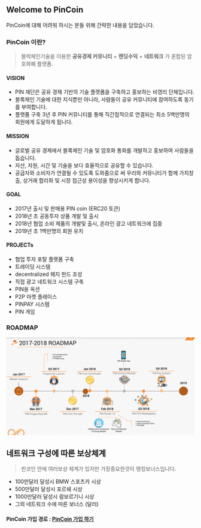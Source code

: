 ## Welcome to PinCoin

PinCoin에 대해 어려워 하시는 분들 위해 간략한 내용을 담았습니다.

### PinCoin 이란?

> 블럭체인기술을 이용한 **공유경제 커뮤니티** + **렌딩수익** + **네트워크** 가 혼합된  암호화폐 플랫폼.

#### VISION

- PIN 재단은 공유 경제 기반의 기술 플랫폼을 구축하고 홍보하는 비영리 단체입니다.
- 블록체인 기술에 대한 지식뿐만 아니라, 사람들이 공유 커뮤니티에 참여하도록 동기를 부여합니다.
- 플랫폼 구축 3년 후 PIN 커뮤니티를 통해 직간접적으로 연결되는 최소 5백만명의 회원에게 도달하게 됩니다.

#### MISSION

- 글로벌 공유 경제에서 블록체인 기술 및 암호화 통화를 개발하고 홍보하여 사람들을 돕습니다.
- 자산, 자원, 시간 및 기술을 보다 효율적으로 공유할 수 있습니다.
- 공급자와 소비자가 연결될 수 있도록 도와줌으로 써 우리와 커뮤니티가 함께 가치창출, 상거래 합리화 및 시장 접근성 용이성을 향상시키게 합니다.

#### GOAL

- 2017년 출시 및 판매용 PIN coin (ERC20 토큰)
- 2018년 초 공동투자 상품 개발 및 출시
- 2018년 협업 소비 제품의 개발및 출시, 온라인 광고 네트워크에 집중
- 2019년 초 1백만명의 회원 유치

#### PROJECTs

- 협업 투자 포탈 플랫폼 구축
- 트레이딩 시스템
- decentralized 헤지 펀드 조성
- 직접 광고 네트워크 시스템 구축
- PIN용 옥션 
- P2P 마켓 플레이스 
- PINPAY 시스템
- PIN 게임

### ROADMAP

![roadmap](https://github.com/mypincoin/pincoin/blob/master/ROADMAP.PNG) 

## 네트워크 구성에 따른 보상체계

> 핀코인 안에 여러보상 체계가 있지만 가장중요한것이 랭킹보너스입니다.

- 100만달러 달성시 BMW 스포츠카 시상
- 500만달러 달성시 포르쉐 시상
- 1000만달러 달성시 람보르기니 시상
- 그외 네트워크 수에 따른 보너스 (달러)

#### PinCoin 가입 경로 : [PinCoin 가입 하기](https://my.pincoin.io/dashboard/auth/signup/KWANUNG)
